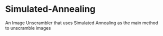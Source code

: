 # Simulated-Annealing
An Image Unscrambler that uses Simulated Annealing as the main method to unscramble images
